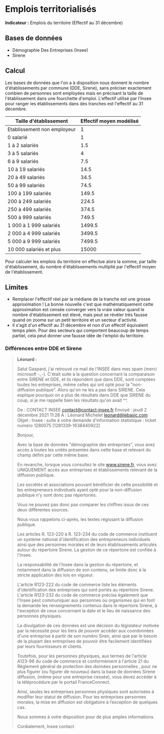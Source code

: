 # Emplois territorialisés

**Indicateur :** Emplois du territoire (Effectif au 31 décembre)

## Bases de données
- Démographie Des Entreprises (Insee)
- Sirene

## Calcul
Les bases de données que l'on a à disposition nous donnent le nombre d'établissements par commune (DDE, Sirene), sans préciser exactement combien de personnes sont employées mais en précisant la taille de l'établissement dans une fourchette d'emploi. L'effectif utilisé par l'Insee pour ranger les établissements dans des tranches est l'effectif au 31 décembre.


|Taille d'établissement| Effectif moyen modélisé|
|-----|-----|
|Etablissement non employeur|1|
|0 salarié|1|
|1 à 2 salariés|1.5|
|3 à 5 salariés|4|
|6 à 9 salariés|7.5|
|10 à 19 salariés|14.5|
|20 à 49 salariés|34.5|
|50 à 99 salariés|74.5|
|100 à 199 salariés|149.5|
|200 à 249 salariés|224.5|
|250 à 499 salariés|374.5|
|500 à 999 salariés|749.5|
|1 000 à 1 999 salariés|1499.5|
|2 000 à 4 999 salariés|3499.5|
|5 000 à 9 999 salariés|7499.5|
|10 000 salariés et plus|15000|

Pour calculer les emplois du territoire on effectue alors la somme, par taille d'établissement, du nombre d'établissements multiplié par l'effectif moyen de l'établissement.


## Limites
- Remplacer l'effectif réel par la médiane de la tranche est une grosse approximation ! La bonne nouvelle c'est que mathématiquement cette approximation est censée converger vers la vraie valeur quand le nombre d'établissement est élevé, mais peut se révéler très fausse quand on zoome sur un petit territoire et un secteur d'activité.
- Il s'agit d'un effectif au 31 décembre et non d'un effectif équivalent temps plein. Pour des secteurs qui comportent beaucoup de temps partiel, cela peut donner une fausse idée de l'emploi du territoire.


### Différences entre DDE et Sirene

> **Léonard :**
> 
> Salut Gaspard, j'ai retrouvé ce mail de l'INSEE dans mes spam (merci microsoft -_-).
> C'était suite à la question concernant la comparaison entre SIRENE et DDE, et ils répondent que dans DDE, sont comptées toutes les entreprises, même celles qui ont opté pour la "non-diffusion publique". Alors qu'on ne les a pas dans SIRENE. Cela explique pourquoi on a plus de résultats dans DDE que SIRENE du coup, si je me rappelle bien les résultats qu'on avait ^^.
> 
> De : CONTACT INSEE <contact@contact-insee.fr>
> Envoyé : jeudi 2 décembre 2021 11:28
> À : Léonard Michelet <leonard@lebasic.com>
> Objet : Insee : suite à votre demande d'information statistique : ticket numéro 1280075 [1281339-1638440922]
>
> Bonjour,
>
> Avec la base de données "démographie des entreprises", vous avez accès à toutes les unités présentes dans cette base et relevant du champ défini par cette même base.
> 
> En revanche, lorsque vous consultez le site www.sirene.fr,  vous avez UNIQUEMENT accès aux entreprises et établissements relevant de la diffusion publique.
> 
> Les sociétés et associations pouvant bénéficier de cette possibilité et les entrepreneurs individuels ayant opté pour la non-diffusion publique n'y sont donc pas répertoriés.
> 
> Vous ne pouvez pas donc pas comparer les chiffres issus de ces deux différentes sources.
>  
> 
> Nous vous rappelons ci-après, les textes régissant la diffusion publique.
> 
> Les articles R. 123-220 à R. 123-234 du code de commerce instituent un système national d'identification des entrepreneurs individuels ainsi que des personnes morales et de leurs établissements articulés autour du répertoire Sirene. La gestion de ce répertoire est confiée à l'Insee.
> 
> La responsabilité de l'Insee dans la gestion du répertoire, et notamment dans la diffusion de son contenu, se limite donc à la stricte application des lois en vigueur.
> 
> L'article R123-222 du code de commerce liste les éléments d'identification des entreprises qui sont portés au répertoire Sirene. L'article R123-232 du code de commerce précise également que l'Insee peut communiquer aux personnes ou organismes qui en font la demande les renseignements contenus dans le répertoire Sirene, à l'exception de ceux concernant la date et le lieu de naissance des personnes physiques.
> 
> La divulgation de ces données est une décision du législateur motivée par la nécessité pour les tiers de pouvoir accéder aux coordonnées d'une entreprise à partir de son numéro Siren, ainsi que par le besoin de la plupart des entreprises de pouvoir être facilement identifiées par leurs fournisseurs et clients.
> 
> Toutefois, pour les personnes physiques, aux termes de l'article A123-96 du code de commerce et conformément à l'article 21 du Règlement général de protection des données personnelles , pour ne plus figurer (ou figurer de nouveau) dans la base de données Sirene diffusion, (même pour une entreprise cessée), vous devez accéder à la téléprocédure par le portail FranceConnect.
> 
> Ainsi, seules les entreprises personnes physiques sont autorisées à modifier leur statut de diffusion. Pour les entreprises  personnes morales, la mise en diffusion est obligatoire à l’exception de quelques cas.
> 
> 
> 
> Nous sommes à votre disposition pour de plus amples informations.
> 
> Cordialement,
> Insee contact